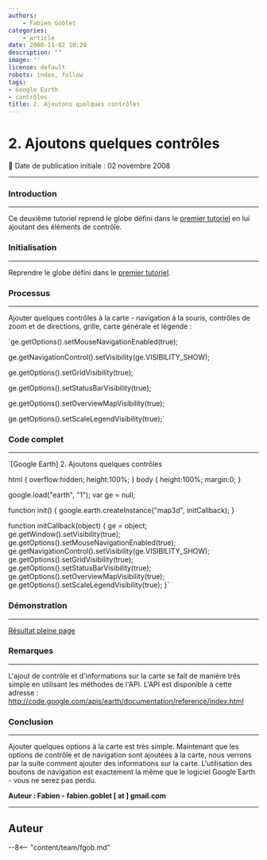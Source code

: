 ```yaml
---
authors:
    - Fabien Goblet
categories:
    - article
date: 2008-11-02 10:20
description: ""
image: ''
license: default
robots: index, follow
tags:
- Google Earth
- contrôles
title: 2. Ajoutons quelques contrôles
---
```


# 2. Ajoutons quelques contrôles

:calendar: Date de publication initiale : 02 novembre 2008

----

### Introduction

---

Ce deuxième tutoriel reprend le globe défini dans le [premier tutoriel](http://www.geotribu.net/node/49) en lui ajoutant des éléments de contrôle.  

### Initialisation

---

Reprendre le globe défini dans le [premier tutoriel](http://www.geotribu.net/node/49).  

### Processus

---

Ajouter quelques contrôles à la carte - navigation à la souris, contrôles de zoom et de directions, grille, carte générale et légende :  

`ge.getOptions().setMouseNavigationEnabled(true);  

ge.getNavigationControl().setVisibility(ge.VISIBILITY_SHOW);  

ge.getOptions().setGridVisibility(true);  

ge.getOptions().setStatusBarVisibility(true);  

ge.getOptions().setOverviewMapVisibility(true);  

ge.getOptions().setScaleLegendVisibility(true);`  

### Code complet

---

`[Google Earth] 2. Ajoutons quelques contrôles

html { overflow:hidden; height:100%; }
body { height:100%; margin:0; }

google.load("earth", "1");
var ge = null;

function init() {
google.earth.createInstance("map3d", initCallback);
}

function initCallback(object) {
ge = object;
ge.getWindow().setVisibility(true);
ge.getOptions().setMouseNavigationEnabled(true);
ge.getNavigationControl().setVisibility(ge.VISIBILITY\_SHOW);
ge.getOptions().setGridVisibility(true);
ge.getOptions().setStatusBarVisibility(true);
ge.getOptions().setOverviewMapVisibility(true);
ge.getOptions().setScaleLegendVisibility(true);
}`  

### Démonstration

---

[Résultat pleine page](http://88.191.39.115/fabien/geotribu/%5bgeotribu%5d_Google-Earth_tuto2.html)

### Remarques

---

L'ajout de contrôle et d'informations sur la carte se fait de manière très simple en utilisant les méthodes de l'API.
L'API est disponible à cette adresse : <http://code.google.com/apis/earth/documentation/reference/index.html>

### Conclusion

---

Ajouter quelques options à la carte est très simple.
Maintenant que les options de contrôle et de navigation sont ajoutées à la carte, nous verrons par la suite comment ajouter des informations sur la carte.
L'utilisation des boutons de navigation est exactement la même que le logiciel Google Earth - vous ne serez pas perdu.

**Auteur : Fabien - fabien.goblet [ at ] gmail.com**

----

## Auteur

--8<-- "content/team/fgob.md"
